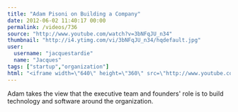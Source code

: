 ```yaml
---
title: "Adam Pisoni on Building a Company"
date: 2012-06-02 11:40:17 00:00
permalink: /videos/736
source: "http://www.youtube.com/watch?v=3bNFqJU_n34"
thumbnail: "http://i4.ytimg.com/vi/3bNFqJU_n34/hqdefault.jpg"
user:
  username: "jacquestardie"
  name: "Jacques"
tags: ["startup","organization"]
html: "<iframe width=\"640\" height=\"360\" src=\"http://www.youtube.com/embed/3bNFqJU_n34?wmode=transparent&fs=1&feature=oembed\" frameborder=\"0\" allowfullscreen></iframe>"
---
```


Adam takes the view that the executive team and founders' role is to build technology and software around the organization.